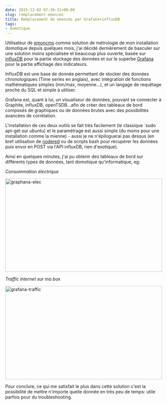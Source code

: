 ```yaml
---
date: 2015-12-02 07:39:21+00:00
slug: remplacement-emoncms
title: Remplacement de emoncms par Grafana+influxDB
tags:
- domotique
---
```

Utilisateur de [emoncms](http://emoncms.org/) comme solution de métrologie de mon installation domotique depuis quelques mois, j'ai décidé dernièrement de basculer sur une solution moins spécialisée et beaucoup plus ouverte, basée sur [influxDB](https://influxdb.com/) pour la partie stockage des données et sur le superbe [Grafana](http://grafana.org/) pour la partie affichage des indicateurs.

InfluxDB est une base de donnée permettant de stocker des données chronologiques (Time series en anglais), avec intégration de fonctions mathématiques simples (min/max, moyenne...), et un langage de requêtage proche du SQL et simple à utiliser.

Grafana est, quant à lui, un visualiseur de données, pouvant se connecter à Graphite, influxDB, openTSDB...afin de créer des tableaux de bord composés de graphiques ou de données brutes avec des possibilités avancées de corrélation.

L'installation de ces deux outils se fait très facilement (le classique `sudo apt-get sur ubuntu) et le paramétrage est aussi simple (du moins pour une installation comme la mienne) - aussi je ne n'épiloguerai pas dessus (en bref utilisation de [nodered](http://nodered.org/) ou de scripts bash pour récupérer les données puis envoi en POST via l'API influxDB, rien d'exotique).

Ainsi en quelques minutes, j'ai pu obtenir des tableaux de bord sur différents types de données, tant domotique qu'informatique, eg:

*Consommation électrique*

<img src="https://farm1.staticflickr.com/602/23106880869_9878c217b9.jpg" width="500" height="297" alt="graphana-elec">

*Traffic internet sur ma box*

<img src="https://farm1.staticflickr.com/683/23366332332_caa0a653e9.jpg" width="500" height="297" alt="grafana-traffic">

Pour conclure, ce qui me satisfait le plus dans cette solution c'est la possibilité de mettre n'importe quelle donnée en très peu de temps: utile parfois pour du troubleshooting.
